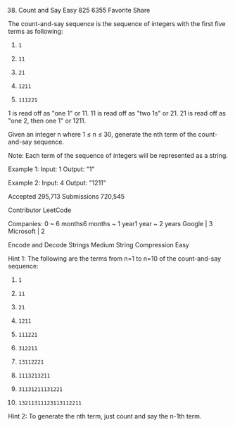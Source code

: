 38. Count and Say
Easy 825 6355 Favorite Share

The count-and-say sequence is the sequence of integers with the first five terms as following:
1.     1
2.     11
3.     21
4.     1211
5.     111221

1 is read off as "one 1" or 11.
11 is read off as "two 1s" or 21.
21 is read off as "one 2, then one 1" or 1211.

Given an integer n where 1 ≤ n ≤ 30, generate the nth term of the count-and-say sequence.

Note: Each term of the sequence of integers will be represented as a string.

Example 1:
Input: 1
Output: "1"

Example 2:
Input: 4
Output: "1211"

Accepted 295,713
Submissions 720,545

Contributor LeetCode

Companies:
0 ~ 6 months6 months ~ 1 year1 year ~ 2 years
Google | 3 Microsoft | 2

Encode and Decode Strings Medium
String Compression Easy

Hint 1:
The following are the terms from n=1 to n=10 of the count-and-say sequence:
 1.     1
 2.     11
 3.     21
 4.     1211
 5.     111221 
 6.     312211
 7.     13112221
 8.     1113213211
 9.     31131211131221
10.     13211311123113112211

Hint 2:
To generate the nth term, just count and say the n-1th term.
